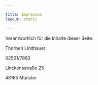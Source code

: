 ```yaml
---

title: Impressum
layout: static

---
```


Verantwortlich für die Inhalte dieser Seite:

Thorben Lindhauer

02501/7883

Linckensstraße 25

48165 Münster
